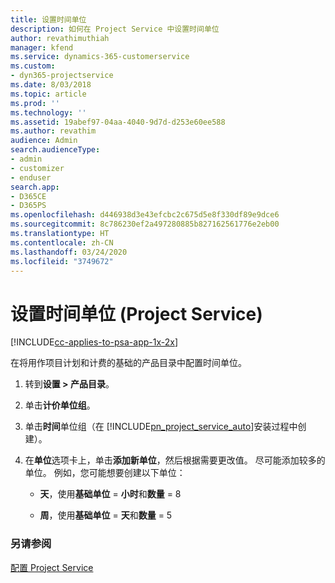 ```yaml
---
title: 设置时间单位
description: 如何在 Project Service 中设置时间单位
author: revathimuthiah
manager: kfend
ms.service: dynamics-365-customerservice
ms.custom:
- dyn365-projectservice
ms.date: 8/03/2018
ms.topic: article
ms.prod: ''
ms.technology: ''
ms.assetid: 19abef97-04aa-4040-9d7d-d253e60ee588
ms.author: revathim
audience: Admin
search.audienceType:
- admin
- customizer
- enduser
search.app:
- D365CE
- D365PS
ms.openlocfilehash: d446938d3e43efcbc2c675d5e8f330df89e9dce6
ms.sourcegitcommit: 8c786230ef2a497280885b827162561776e2eb00
ms.translationtype: HT
ms.contentlocale: zh-CN
ms.lasthandoff: 03/24/2020
ms.locfileid: "3749672"
---
```

# <a name="set-up-time-units-project-service"></a>设置时间单位 (Project Service)

[!INCLUDE[cc-applies-to-psa-app-1x-2x](../includes/cc-applies-to-psa-app-1x-2x.md)]

在将用作项目计划和计费的基础的产品目录中配置时间单位。  
  
1. 转到**设置 > 产品目录**。  
  
2. 单击**计价单位组**。  
  
3. 单击**时间**单位组（在 [!INCLUDE[pn_project_service_auto](../includes/pn-project-service-auto.md)]安装过程中创建）。  
  
4. 在**单位**选项卡上，单击**添加新单位**，然后根据需要更改值。 尽可能添加较多的单位。 例如，您可能想要创建以下单位：  
  
   - **天**，使用**基础单位** = **小时**和**数量** = 8  
  
   - **周**，使用**基础单位** = **天**和**数量** = 5  
  
### <a name="see-also"></a>另请参阅  
 [配置 Project Service](../project-service/configure.md)
